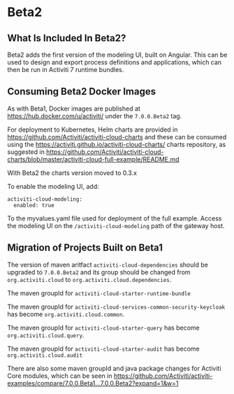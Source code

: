 # Beta2

## What Is Included In Beta2?

Beta2 adds the first version of the modeling UI, built on Angular. This can be used to design and export process definitions and applications, which can then be run in Activiti 7 runtime bundles.

## Consuming Beta2 Docker Images

As with Beta1, Docker images are published at https://hub.docker.com/u/activiti/ under the `7.0.0.Beta2` tag.

For deployment to Kubernetes, Helm charts are provided in https://github.com/Activiti/activiti-cloud-charts and these can be consumed using the https://activiti.github.io/activiti-cloud-charts/ charts repository, as suggested in https://github.com/Activiti/activiti-cloud-charts/blob/master/activiti-cloud-full-example/README.md

With Beta2 the charts version moved to 0.3.x

To enable the modeling UI, add:

```
activiti-cloud-modeling:
  enabled: true
```

To the myvalues.yaml file used for deployment of the full example. Access the modeling UI on the `/activiti-cloud-modeling` path of the gateway host.

## Migration of Projects Built on Beta1

The version of maven aritfact `activiti-cloud-dependencies` should be upgraded to `7.0.0.Beta2` and its group should be changed from `org.activiti.cloud` to `org.activiti.cloud.dependencies`.

The maven groupId for `activiti-cloud-starter-runtime-bundle`

The maven groupId for `activiti-cloud-services-common-security-keycloak` has become `org.activiti.cloud.common`.

The maven groupId for `activiti-cloud-starter-query` has become `org.activiti.cloud.query`.

The maven groupId for `activiti-cloud-starter-audit` has become `org.activiti.cloud.audit`

There are also some maven groupId and java package changes for Activiti Core modules, which can be seen in https://github.com/Activiti/activiti-examples/compare/7.0.0.Beta1...7.0.0.Beta2?expand=1&w=1
